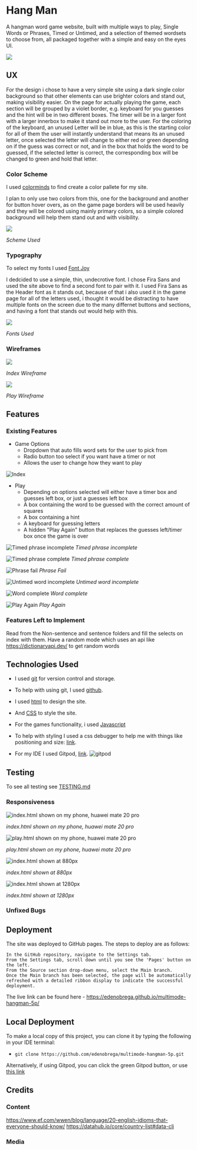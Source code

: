 # Hang Man
A hangman word game website, built with multiple ways to play, Single Words or Phrases, Timed or Untimed, and a selection of themed wordsets to choose from, all packaged together with a simple and easy on the eyes UI.  

![](documentation/images/amiresponsive.png)

## UX
For the design i chose to have a very simple site using a dark single color background so that other elements can use brighter colors and stand out, making visibility easier. On the page for actually playing the game, each section will be grouped by a violet border, e.g. keyboard for you guesses and the hint will be in two different boxes. The timer will be in a larger font with a larger innerbox to make it stand out more to the user. For the coloring of the keyboard, an unused Letter will be in blue, as this is the starting color for all of them the user will instantly understand that means its an unused letter, once selected the letter will change to either red or green depending on if the guess was correct or not, and in the box that holds the word to be guessed, if the selected letter is correct, the corresponding box will be changed to green and hold that letter.

### Color Scheme
I used [colorminds](http://colormind.io/) to find create a color pallete for my site.

I plan to only use two colors from this, one for the background and another for button hover overs, as on the game page borders will be used heavily and they will be colored using mainly primary colors, so a simple colored background will help them stand out and with visibility.

![](documentation/colors.png)

*Scheme Used*

### Typography
To select my fonts I used [Font Joy](https://fontjoy.com/)

I dedcided to use a simple, thin, undecrotive font. I chose Fira Sans and used the site above to find a second font to pair with it. I used Fira Sans as the Header font as it stands out, because of that i also used it in the game page for all of the letters used, i thought it would be distracting to have multiple fonts on the screen due to the many differnet buttons and sections, and having a font that stands out would help with this. 

![](documentation/fonts.png)

*Fonts Used*
### Wireframes
![](documentation/wireframes/index-wireframe.png)

*Index Wireframe*


![](documentation/wireframes/play-wireframe.png)

*Play Wireframe*
## Features
### Existing Features
- Game Options
    - Dropdown that auto fills word sets for the user to pick from
    - Radio button too select if you want have a timer or not
    - Allows the user to change how they want to play

![Index](documentation/features/index.png)

- Play 
    - Depending on options selected will either have a timer box and guesses left box, or just a guesses left box
    - A box containing the word to be guessed with the correct amount of squares
    - A box containing a hint
    - A keyboard for guessing letters
    - A hidden "Play Again" button that replaces the guesses left/timer box once the game is over

![Timed phrase incomplete](documentation/features/timed-phrase-incomplete.png)
*Timed phrase incomplete*

![Timed phrase complete](documentation/features/timed-phrase-complete.png)
*Timed phrase complete*

![Phrase fail](documentation/features/phrase-fail.png)
*Phrase Fail*

![Untimed word incomplete](documentation/features/untimed-word-incomplete.png)
*Untimed word incomplete*

![Word complete](documentation/features/word-complete.png)
*Word complete*

![Play Again](documentation/features/play-again.png)
*Play Again*

### Features Left to Implement
Read from the Non-sentence and sentence folders and fill the selects on index with them.
Have a random mode which uses an api like https://dictionaryapi.dev/ to get random words

## Technologies Used
- I used [git](https://git-scm.com/) for version control and storage.
- To help with using git, I used [github](https://github.com/).

- I used [html](https://en.wikipedia.org/wiki/HTML) to design the site.
- And [CSS](https://en.wikipedia.org/wiki/CSS) to style the site.
- For the games functionality, i used [Javascript](https://en.wikipedia.org/wiki/JavaScript)
- To help with styling I used a css debugger to help me with things like positioning and size: [link](https://github.com/benscabbia/x-ray).
- For my IDE I used Gitpod, [link](https://www.gitpod.io/).
![gitpod](documentation/images/gitpod.png)

## Testing

To see all testing see [TESTING.md](documentation/TESTING.md)

### Responsiveness
![index.html shown on my phone, huawei mate 20 pro](documentation/responsive/index-mobile.png)

*index.html shown on my phone, huawei mate 20 pro*

![play.html shown on my phone, huawei mate 20 pro](documentation/responsive/play-mobile.png)

*play.html shown on my phone, huawei mate 20 pro*

![index.html shown at 880px](documentation/responsive/play-880px.png)

*index.html shown at 880px*

![index.html shown at 1280px](documentation/responsive/play-1280px.png)

*index.html shown at 1280px*

### Unfixed Bugs

## Deployment
The site was deployed to GitHub pages. The steps to deploy are as follows:

    In the GitHub repository, navigate to the Settings tab.
    From the Settings tab, scroll down until you see the 'Pages' button on the left.
    From the Source section drop-down menu, select the Main branch.
    Once the Main branch has been selected, the page will be automatically refreshed with a detailed ribbon display to indicate the successful deployment.

The live link can be found here - https://edenobrega.github.io/multimode-hangman-5p/

## Local Deployment
To make a local copy of this project, you can clone it by typing the following in your IDE terminal:

- `git clone https://github.com/edenobrega/multimode-hangman-5p.git`

Alternatively, if using Gitpod, you can click the green Gitpod button, or use [this link](https://gitpod.io/#https://github.com/edenobrega/multimode-hangman-5p)

## Credits

### Content
https://www.ef.com/wwen/blog/language/20-english-idioms-that-everyone-should-know/
https://datahub.io/core/country-list#data-cli
### Media
